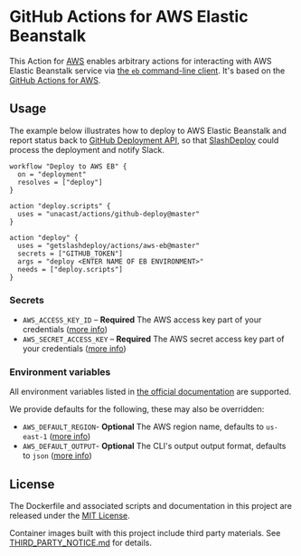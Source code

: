 # GitHub Actions for AWS Elastic Beanstalk

This Action for [AWS](https://aws.amazon.com/) enables arbitrary actions for interacting with AWS Elastic Beanstalk service via [the `eb` command-line client](https://docs.aws.amazon.com/elasticbeanstalk/latest/dg/eb-cli3.html). It's based on the [GitHub Actions for AWS](https://github.com/actions/aws).

## Usage

The example below illustrates how to deploy to AWS Elastic Beanstalk and report status back to [GitHub Deployment API](https://developer.github.com/v3/repos/deployments/), so that [SlashDeploy](https://getslashdeploy.com/) could process the deployment and notify Slack.

```
workflow "Deploy to AWS EB" {
  on = "deployment"
  resolves = ["deploy"]
}

action "deploy.scripts" {
  uses = "unacast/actions/github-deploy@master"
}

action "deploy" {
  uses = "getslashdeploy/actions/aws-eb@master"
  secrets = ["GITHUB_TOKEN"]
  args = "deploy <ENTER NAME OF EB ENVIRONMENT>"
  needs = ["deploy.scripts"]
}
```

### Secrets

- `AWS_ACCESS_KEY_ID` – **Required** The AWS access key part of your credentials ([more info](https://docs.aws.amazon.com/general/latest/gr/aws-sec-cred-types.html#access-keys-and-secret-access-keys))
- `AWS_SECRET_ACCESS_KEY` – **Required** The AWS secret access key part of your credentials ([more info](https://docs.aws.amazon.com/general/latest/gr/aws-sec-cred-types.html#access-keys-and-secret-access-keys))

### Environment variables

All environment variables listed in [the official documentation](https://docs.aws.amazon.com/cli/latest/userguide/cli-environment.html) are supported.

We provide defaults for the following, these may also be overridden:

- `AWS_DEFAULT_REGION`- **Optional** The AWS region name, defaults to `us-east-1` ([more info](https://docs.aws.amazon.com/general/latest/gr/rande.html))
- `AWS_DEFAULT_OUTPUT`- **Optional** The CLI's output output format, defaults to `json` ([more info](https://docs.aws.amazon.com/cli/latest/userguide/cli-environment.html))

## License

The Dockerfile and associated scripts and documentation in this project are released under the [MIT License](LICENSE).

Container images built with this project include third party materials. See [THIRD_PARTY_NOTICE.md](THIRD_PARTY_NOTICE.md) for details.

